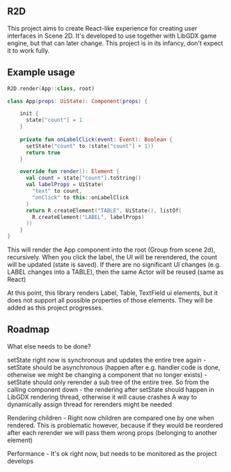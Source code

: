 R2D
----

This project aims to create React-like experience for creating user interfaces
in Scene 2D. It's developed to use together with LibGDX game engine, but that can later change.
This project is in its infancy, don't expect it to work fully.

Example usage
---

```kotlin
R2D.render(App::class, root)

class App(props: UiState): Component(props) {

    init {
      state["count"] = 1
    }
    
    private fun onLabelClick(event: Event): Boolean {
      setState("count" to (state["count"] + 1))
      return true
    }

    override fun render(): Element {
      val count = state["count"].toString()
      val labelProps = UiState(
        "text" to count,
        "onClick" to this::onLabelClick
      )
      return R.createElement("TABLE", UiState(), listOf(
        R.createElement("LABEL", labelProps)
      ))
    }
}

```

This will render the App component into the root (Group from scene 2d), recursively.
When you click the label, the UI will be rerendered, the count will be updated (state is saved).
If there are no significant UI changes (e.g. LABEL changes into a TABLE), then the same Actor
will be reused (same as React)

At this point, this library renders Label, Table, TextField ui elements, but it does not support all possible properties
of those elements. They will be added as this project progresses.

Roadmap
---
What else needs to be done?

setState right now is synchronous and updates the entire tree again
    - setState should be asynchronous (happen after e.g. handler code is done, otherwise we might be changing a component that no longer exists)
    - setState should only rerender a sub tree of the entire tree. So from the calling component down
    - the rendering after setState should happen in LibGDX rendering thread, otherwise it will cause crashes
        A way to dynamically assign thread for rerenders might be needed
     
Rendering children
    - Right now children are compared one by one when rendered. This is problematic however, because if they would be reordered after each rerender
    we will pass them wrong props (belonging to another element)
    
Performance
    - It's ok right now, but needs to be monitored as the project develops
